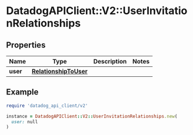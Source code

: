 # DatadogAPIClient::V2::UserInvitationRelationships

## Properties

| Name | Type | Description | Notes |
| ---- | ---- | ----------- | ----- |
| **user** | [**RelationshipToUser**](RelationshipToUser.md) |  |  |

## Example

```ruby
require 'datadog_api_client/v2'

instance = DatadogAPIClient::V2::UserInvitationRelationships.new(
  user: null
)
```

